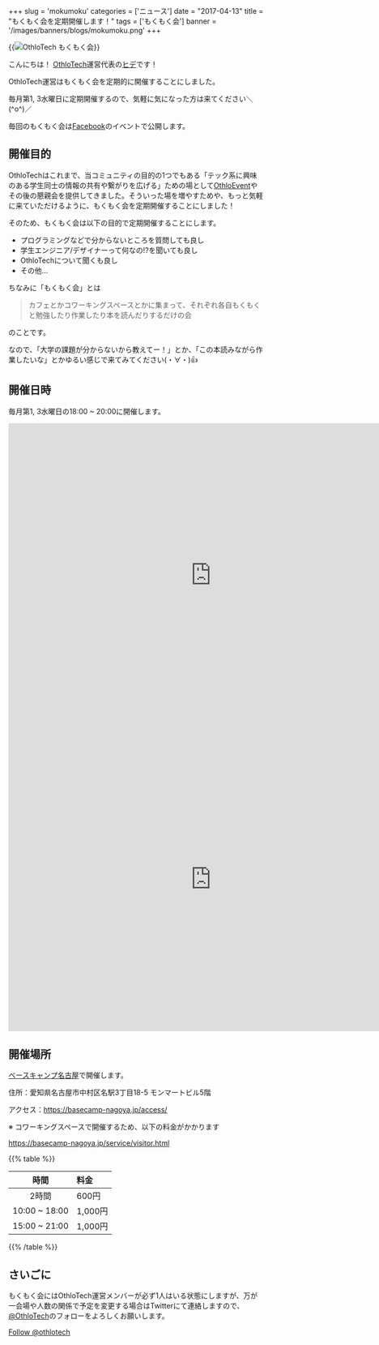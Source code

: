 +++
slug = 'mokumoku'
categories = ['ニュース']
date = "2017-04-13"
title = "もくもく会を定期開催します！"
tags = ['もくもく会']
banner = '/images/banners/blogs/mokumoku.png'
+++

{{<image src="/images/blogs/20170413/mokumoku.png"  alt="OthloTech もくもく会" >}}

こんにちは！ [OthloTech](https://www.othlo.tech)運営代表の[ヒデ](https://twitter.com/hyde141421356)です！

OthloTech運営はもくもく会を定期的に開催することにしました。

毎月第1, 3水曜日に定期開催するので、気軽に気になった方は来てください＼(^o^)／

毎回のもくもく会は[Facebook](https://www.facebook.com/othlotech/)のイベントで公開します。

## 開催目的
OthloTechはこれまで、当コミュニティの目的の1つでもある「テック系に興味のある学生同士の情報の共有や繋がりを広げる」ための場として[OthloEvent](https://www.othlo.tech/events)やその後の懇親会を提供してきました。そういった場を増やすためや、もっと気軽に来ていただけるように、もくもく会を定期開催することにしました！

そのため、もくもく会は以下の目的で定期開催することにします。

- プログラミングなどで分からないところを質問しても良し
- 学生エンジニア/デザイナーって何なの!?を聞いても良し
- OthloTechについて聞くも良し
- その他...

ちなみに「もくもく会」とは

> カフェとかコワーキングスペースとかに集まって、それぞれ各自もくもくと勉強したり作業したり本を読んだりするだけの会

のことです。

なので、「大学の課題が分からないから教えてー！」とか、「この本読みながら作業したいな」とかゆるい感じで来てみてください(・∀・)👍

## 開催日時
毎月第1, 3水曜日の18:00 ~ 20:00に開催します。

<div class="calendar-wrapper">
  <div class="google-calendar big-container">
    <iframe src="https://calendar.google.com/calendar/embed?src=othlotech%40gmail.com&ctz=Asia/Tokyo" style="border: 0" width="800" height="600" frameborder="0" scrolling="no"></iframe>
  </div>

  <div class="google-calendar small-container">
    <iframe src="https://calendar.google.com/calendar/htmlembed?src=othlotech%40gmail.com&ctz=Asia/Tokyo" style="border: 0" width="800" height="600" frameborder="0" scrolling="no"></iframe>
  </div>
</div>

## 開催場所
[ベースキャンプ名古屋](https://basecamp-nagoya.jp/)で開催します。

住所：愛知県名古屋市中村区名駅3丁目18-5 モンマートビル5階

アクセス：https://basecamp-nagoya.jp/access/

※ コワーキングスペースで開催するため、以下の料金がかかります

https://basecamp-nagoya.jp/service/visitor.html

{{% table %}}

|時間|料金|
|:-----:|:-----|
|2時間|600円|
|10:00 ~ 18:00|1,000円|
|15:00 ~ 21:00|1,000円|

{{% /table %}}

## さいごに
もくもく会にはOthloTech運営メンバーが必ず1人はいる状態にしますが、万が一会場や人数の関係で予定を変更する場合はTwitterにて連絡しますので、[@OthloTech](https://twitter.com/othlotech)のフォローをよろしくお願いします。

<a href="https://twitter.com/othlotech" class="twitter-follow-button" data-show-count="false">Follow @othlotech</a>

<script async src="//platform.twitter.com/widgets.js" charset="utf-8"></script>
